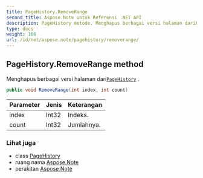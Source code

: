 ```yaml
---
title: PageHistory.RemoveRange
second_title: Aspose.Note untuk Referensi .NET API
description: PageHistory metode. Menghapus berbagai versi halaman dariPageHistory .
type: docs
weight: 160
url: /id/net/aspose.note/pagehistory/removerange/
---
```

## PageHistory.RemoveRange method

Menghapus berbagai versi halaman dari[`PageHistory`](../) .

```csharp
public void RemoveRange(int index, int count)
```

| Parameter | Jenis | Keterangan |
| --- | --- | --- |
| index | Int32 | Indeks. |
| count | Int32 | Jumlahnya. |

### Lihat juga

* class [PageHistory](../)
* ruang nama [Aspose.Note](../../pagehistory/)
* perakitan [Aspose.Note](../../../)


